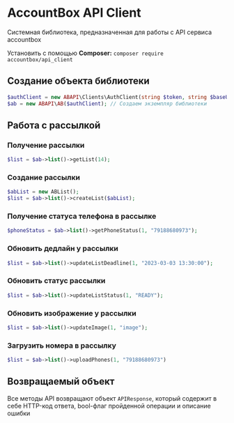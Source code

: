 # AccountBox API Client

Системная библиотека, предназначенная для работы с API сервиса accountbox

Установить с помощью **Composer:**
``
composer require accountbox/api_client
``

## Создание объекта библиотеки
```php
$authClient = new ABAPI\Clients\AuthClient(string $token, string $baseUri); // Создаем клиента для последующих запросов
$ab = new ABAPI\AB($authClient); // Создаем экземпляр библиотеки
```

## Работа с рассылкой

### Получение рассылки
```php
$list = $ab->list()->getList(14);
```

### Создание рассылки
```php
$abList = new ABList();
$list = $ab->list()->createList($abList);
```

### Получение статуса телефона в рассылке
```php
$phoneStatus = $ab->list()->getPhoneStatus(1, "79188680973");
```

### Обновить дедлайн у рассылки
```php
$list = $ab->list()->updateListDeadline(1, "2023-03-03 13:30:00");
```

### Обновить статус рассылки
```php
$list = $ab->list()->updateListStatus(1, "READY");
```

### Обновить изображение у рассылки
```php
$list = $ab->list()->updateImage(1, "image");
```

### Загрузить номера в рассылку
```php
$list = $ab->list()->uploadPhones(1, "79188680973")
```

## Возвращаемый объект

Все методы API возвращают объект `APIResponse`, который содержит в себе HTTP-код ответа, bool-флаг пройденной операции и описание ошибки
